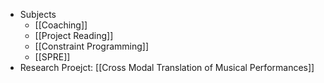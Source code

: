 - Subjects
	- [[Coaching]]
	- [[Project Reading]]
	- [[Constraint Programming]]
	- [[SPRE]]
- Research Proejct: [[Cross Modal Translation of Musical Performances]]